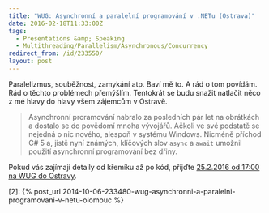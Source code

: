 ```yaml
---
title: "WUG: Asynchronní a paralelní programování v .NETu (Ostrava)"
date: 2016-02-18T11:33:00Z
tags:
  - Presentations &amp; Speaking
  - Multithreading/Parallelism/Asynchronous/Concurrency
redirect_from: /id/233550/
layout: post
---
```

Paralelizmus, souběžnost, zamykání atp. Baví mě to. A rád o tom povídám. Rád o těchto problémech přemýšlím. Tentokrát se budu snažit natlačit něco z mé hlavy do hlavy všem zájemcům v Ostravě.

> Asynchronní proramování nabralo za posledních pár let na obrátkách a dostalo se do povědomí mnoha vývojářů. Ačkoli ve své podstatě se nejedná o nic nového, alespoň v systému Windows. Nicméně příchod C# 5 a, jistě nyní známých, klíčových slov `async` a `await` umožnil použití asynchronní programování bez dřiny.

Pokud vás zajímají detaily od křemíku až po kód, přijďte [25.2.2016 od 17:00 na WUG do Ostravy][1].

[1]: http://wug.cz/ostrava/akce/776-Asynchronni-a-paralelni-programovani-v-NETu
[2]: {% post_url 2014-10-06-233480-wug-asynchronni-a-paralelni-programovani-v-netu-olomouc %}